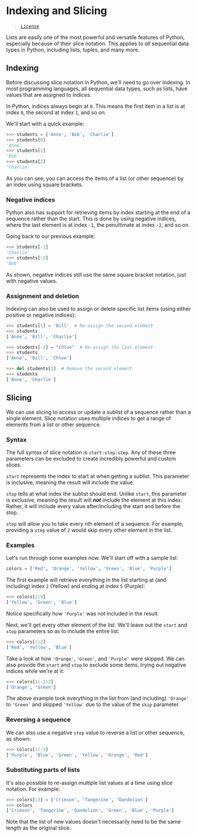 # Indexing and Slicing

> *[`License`](https://github.com/bsoyka/python-guides/blob/main/LICENSE)*

Lists are easily one of the most powerful and versatile features of Python,
especially because of their slice notation. This applies to *all* sequential
data types in Python, including lists, tuples, and many more.

## Indexing

Before discussing slice notation in Python, we'll need to go over indexing. In
most programming languages, all sequential data types, such as lists, have
values that are assigned to indices.

In Python, indices always begin at `0`. This means the first item in a list is
at index `0`, the second at index `1`, and so on.

We'll start with a quick example:

```py
>>> students = ['Anne', 'Bob', 'Charlie']
>>> students[0]
'Anne'
>>> students[1]
'Bob'
>>> students[2]
'Charlie'
```

As you can see, you can access the items of a list (or other sequence) by an
index using square brackets.

### Negative indices

Python also has support for retrieving items by index starting at the end of a
sequence rather than the start. This is done by using negative indices, where
the last element is at index `-1`, the penultimate at index `-2`, and so on.

Going back to our previous example:

```py
>>> students[-1]
'Charlie'
>>> students[-2]
'Bob'
```

As shown, negative indices still use the same square bracket notation, just
with negative values.

### Assignment and deletion

Indexing can also be used to assign or delete specific list items (using
either positive or negative indices):

```py
>>> students[1] = 'Bill'  # Re-assign the second element
>>> students
['Anne', 'Bill', 'Charlie']

>>> students[-1] = "Chloe"  # Re-assign the last element
>>> students
['Anne', 'Bill', 'Chloe']
```

```py
>>> del students[1]  # Remove the second element
>>> students
['Anne', 'Charlie']
```

## Slicing

We can use slicing to access or update a sublist of a sequence rather than a
single element. Slice notation uses multiple indices to get a range of
elements from a list or other sequence.

### Syntax

The full syntax of slice notation is `start:stop:step`. Any of these three
parameters can be excluded to create incredibly powerful and custom slices.

`start` represents the index to start at when getting a sublist. This
parameter is inclusive, meaning the result will include the value.

`stop` tells at what index the sublist should end. Unlike `start`, this
parameter is exclusive, meaning the result will ***not*** include the element
at this index. Rather, it will include every value after/including the start
and before the stop.

`step` will allow you to take every nth element of a sequence. For example,
providing a `step` value of `2` would skip every other element in the list.

### Examples

Let's run through some examples now. We'll start off with a sample list:

```py
colors = ['Red', 'Orange', 'Yellow', 'Green', 'Blue', 'Purple']
```

The first example will retrieve everything in the list starting at (and
including) index `2` (Yellow) and ending at index `5` (Purple):

```py
>>> colors[2:5]
['Yellow', 'Green', 'Blue']
```

Notice specifically how `'Purple'` was not included in the result.

Next, we'll get every other element of the list. We'll leave out the `start`
and `stop` parameters so as to include the entire list:

```py
>>> colors[::2]
['Red', 'Yellow', 'Blue']
```

Take a look at how `'Orange'`, `'Green'`, and `'Purple'` were skipped. We can
also provide the `start` and `stop` to exclude some items, trying out negative
indices while we're at it:

```py
>>> colors[1:-2:2]
['Orange', 'Green']
```

The above example took everything in the list from (and including) `'Orange'`
to `'Green'` and skipped `'Yellow'` due to the value of the `skip` parameter.

### Reversing a sequence

We can also use a negative `step` value to reverse a list or other sequence,
as shown:

```py
>>> colors[::-1]
['Purple', 'Blue', 'Green', 'Yellow', 'Orange', 'Red']
```

### Substituting parts of lists

It's also possible to re-assign multiple list values at a time using slice
notation. For example:

```py
>>> colors[:3] = ['Crimson', 'Tangerine', 'Dandelion']
>>> colors
['Crimson', 'Tangerine', 'Dandelion', 'Green', 'Blue', 'Purple']
```

Note that the list of new values doesn't necessarily need to be the same
length as the original slice.
